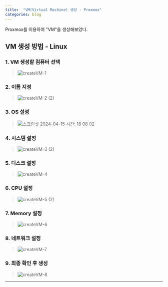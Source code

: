 ```yaml
---
title:  "VM(Virtual Machine) 생성 - Proxmox"
categories: blog
---
```

Proxmox를 이용하여 "VM"을 생성해보았다. 

## VM 생성 방법 - Linux

### 1. VM 생성할 컴퓨터 선택
> ![createVM-1](https://github.com/D-Cloude/Blog-site/assets/138245914/31147fbc-adaf-4179-8ea1-92abebe725b8)

### 2. 이름 지정
> ![createVM-2 (2)](https://github.com/D-Cloude/Blog-site/assets/138245914/edefeb5d-6c2e-4c8d-abaa-b6033e753801)

### 3. OS 설정
> ![스크린샷 2024-04-15 시간: 18 08 02](https://github.com/D-Cloude/Blog-site/assets/95969488/933b2b0c-dba6-4305-96a1-cbefdb56a269)

### 4. 시스템 설정
> ![createVM-3 (2)](https://github.com/D-Cloude/Blog-site/assets/138245914/e1c4fb0c-a1f7-4b53-9ebb-2e8403890cdd)

### 5. 디스크 설정
> ![createVM-4](https://github.com/D-Cloude/Blog-site/assets/138245914/729813b1-ed58-4cf0-9bd7-65f5e5bf6f25)

### 6. CPU 설정
> ![createVM-5 (2)](https://github.com/D-Cloude/Blog-site/assets/138245914/334fad7f-2488-4323-85bb-31c82f618168)

### 7. Memory 설정
> ![createVM-6](https://github.com/D-Cloude/Blog-site/assets/138245914/cacddf46-5f6f-42aa-8837-f325d3e696d3)

### 8. 네트워크 설정
> ![createVM-7](https://github.com/D-Cloude/Blog-site/assets/138245914/9475584e-da9b-4e12-b2b1-93ff60a72ce2)

### 9. 최종 확인 후 생성
> ![createVM-8](https://github.com/D-Cloude/Blog-site/assets/138245914/81d17abb-5ccd-40fe-bab9-1abec84c58ce)

- - -
